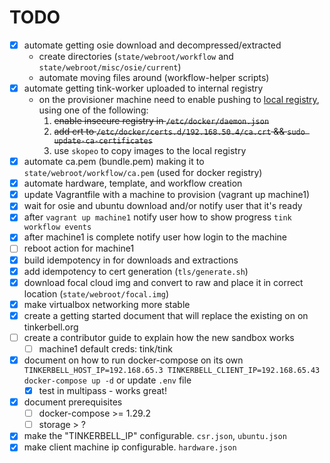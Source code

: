 # TODO

- [x] automate getting osie download and decompressed/extracted
  - create directories (`state/webroot/workflow` and `state/webroot/misc/osie/current`)
  - automate moving files around (workflow-helper scripts)
- [x] automate getting tink-worker uploaded to internal registry
  - on the provisioner machine need to enable pushing to [local registry](https://docs.docker.com/registry/insecure/), using one of the following:
    1. ~~enable insecure registry in `/etc/docker/daemon.json`~~
    2. ~~add crt to `/etc/docker/certs.d/192.168.50.4/ca.crt` && `sudo update-ca-certificates`~~
    3. use `skopeo` to copy images to the local registry
- [x] automate ca.pem (bundle.pem) making it to `state/webroot/workflow/ca.pem` (used for docker registry)
- [x] automate hardware, template, and workflow creation
- [x] update Vagrantfile with a machine to provision (vagrant up machine1)
- [x] wait for osie and ubuntu download and/or notify user that it's ready
- [x] after `vagrant up machine1` notify user how to show progress `tink workflow events`
- [x] after machine1 is complete notify user how login to the machine
- [ ] reboot action for machine1
- [x] build idempotency in for downloads and extractions
- [x] add idempotency to cert generation (`tls/generate.sh`)
- [x] download focal cloud img and convert to raw and place it in correct location (`state/webroot/focal.img`)
- [x] make virtualbox networking more stable
- [x] create a getting started document that will replace the existing on on tinkerbell.org
- [ ] create a contributor guide to explain how the new sandbox works
  - [ ] machine1 default creds: tink/tink
- [x] document on how to run docker-compose on its own `TINKERBELL_HOST_IP=192.168.65.3 TINKERBELL_CLIENT_IP=192.168.65.43 docker-compose up -d` or update `.env` file
  - [x] test in multipass - works great!
- [x] document prerequisites
  - [ ] docker-compose >= 1.29.2
  - [ ] storage > ?
- [x] make the "TINKERBELL_IP" configurable. `csr.json`, `ubuntu.json`
- [x] make client machine ip configurable. `hardware.json`
